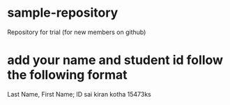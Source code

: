 # sample-repository
Repository for trial (for new members on github)

# add your name and student id follow the following format
Last Name, First Name;	ID
sai kiran kotha 15473ks
